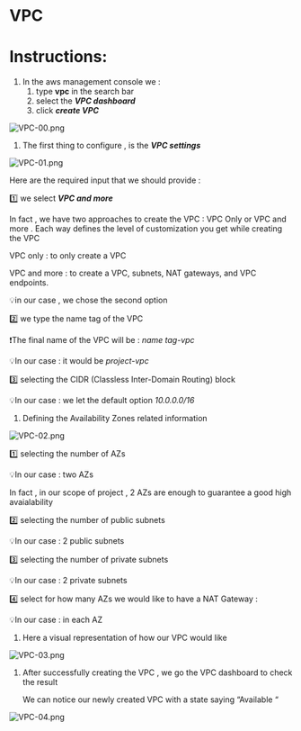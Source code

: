 # VPC

# Instructions:

1. In the aws management console we :
    1. type ****vpc**** in the search bar 
    2. select the *******************VPC dashboard******************* 
    3. click ***create VPC*** 

![VPC-00.png](VPC%209048cce4791b4ba9a0cb45612060b464/VPC-00.png)

1. The first thing to configure , is the *************VPC settings************* 

![VPC-01.png](VPC%209048cce4791b4ba9a0cb45612060b464/VPC-01.png)

Here are the required input that we should provide :

1️⃣ we select *************VPC and more************* 

In fact , we have two approaches to create the VPC : VPC Only or VPC and more . Each way defines the level of customization you get while creating the VPC 

VPC only : to only create a VPC 

VPC and more : to create  a VPC, subnets, NAT gateways, and VPC endpoints.

💡in our case , we chose the second option 

2️⃣ we type the name tag of the VPC 

❗The final name of the VPC will be : *name tag-vpc*

💡In our case : it would be *project-vpc*

3️⃣ selecting the CIDR (Classless Inter-Domain Routing) block 

💡In our case : we let the default option *10.0.0.0/16*

 

1. Defining the Availability Zones related information 

![VPC-02.png](VPC%209048cce4791b4ba9a0cb45612060b464/VPC-02.png)

1️⃣ selecting the number of AZs 

💡In our case : two AZs 

In fact , in our scope of project , 2 AZs are enough to guarantee a good high avaialability 

2️⃣ selecting the number of public subnets

💡In our case : 2 public subnets

3️⃣ selecting the number of private subnets

💡In our case : 2 private subnets  

4️⃣ select for how many AZs we would like to have a NAT Gateway :

💡In our case : in each AZ

1. Here a visual representation of how our VPC would like 

![VPC-03.png](VPC%209048cce4791b4ba9a0cb45612060b464/VPC-03.png)

1. After successfully creating the VPC , we go the VPC dashboard to check the result
    
    We can notice our newly created VPC with a state saying “Available “
    

![VPC-04.png](VPC%209048cce4791b4ba9a0cb45612060b464/VPC-04.png)